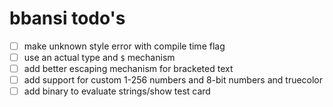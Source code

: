 # bbansi todo's

- [ ] make unknown style error with compile time flag
- [ ] use an actual type and `$` mechanism
- [ ] add better escaping mechanism for bracketed text
- [ ] add support for custom 1-256 numbers and 8-bit numbers and truecolor
- [ ] add binary to evaluate strings/show test card

<!-- generated with <3 by daylinmorgan/todo -->
